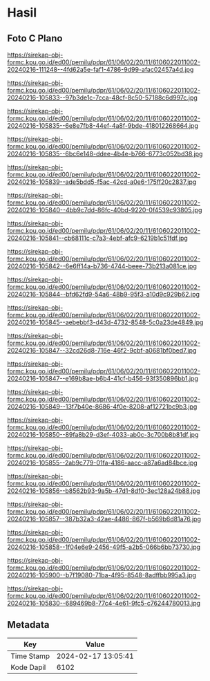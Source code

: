 # Hasil

## Foto C Plano

https://sirekap-obj-formc.kpu.go.id/ed00/pemilu/pdpr/61/06/02/20/11/6106022011002-20240216-111248--4fd62a5e-faf1-4786-9d99-afac02457a4d.jpg

https://sirekap-obj-formc.kpu.go.id/ed00/pemilu/pdpr/61/06/02/20/11/6106022011002-20240216-105833--97b3de1c-7cca-48cf-8c50-57188c6d997c.jpg

https://sirekap-obj-formc.kpu.go.id/ed00/pemilu/pdpr/61/06/02/20/11/6106022011002-20240216-105835--6e8e7fb8-44ef-4a8f-9bde-418012268664.jpg

https://sirekap-obj-formc.kpu.go.id/ed00/pemilu/pdpr/61/06/02/20/11/6106022011002-20240216-105835--6bc6e148-ddee-4b4e-b766-6773c052bd38.jpg

https://sirekap-obj-formc.kpu.go.id/ed00/pemilu/pdpr/61/06/02/20/11/6106022011002-20240216-105839--ade5bdd5-f5ac-42cd-a0e6-175ff20c2837.jpg

https://sirekap-obj-formc.kpu.go.id/ed00/pemilu/pdpr/61/06/02/20/11/6106022011002-20240216-105840--4bb9c7dd-86fc-40bd-9220-0f4539c93805.jpg

https://sirekap-obj-formc.kpu.go.id/ed00/pemilu/pdpr/61/06/02/20/11/6106022011002-20240216-105841--cb68111c-c7a3-4ebf-afc9-6219b1c51fdf.jpg

https://sirekap-obj-formc.kpu.go.id/ed00/pemilu/pdpr/61/06/02/20/11/6106022011002-20240216-105842--6e6ff14a-b736-4744-beee-73b213a081ce.jpg

https://sirekap-obj-formc.kpu.go.id/ed00/pemilu/pdpr/61/06/02/20/11/6106022011002-20240216-105844--bfd62fd9-54a6-48b9-95f3-a10d9c929b62.jpg

https://sirekap-obj-formc.kpu.go.id/ed00/pemilu/pdpr/61/06/02/20/11/6106022011002-20240216-105845--aebebbf3-d43d-4732-8548-5c0a23de4849.jpg

https://sirekap-obj-formc.kpu.go.id/ed00/pemilu/pdpr/61/06/02/20/11/6106022011002-20240216-105847--32cd26d8-716e-46f2-9cbf-a0681bf0bed7.jpg

https://sirekap-obj-formc.kpu.go.id/ed00/pemilu/pdpr/61/06/02/20/11/6106022011002-20240216-105847--e169b8ae-b6b4-41cf-b456-93f350896bb1.jpg

https://sirekap-obj-formc.kpu.go.id/ed00/pemilu/pdpr/61/06/02/20/11/6106022011002-20240216-105849--13f7b40e-8686-4f0e-8208-af12721bc9b3.jpg

https://sirekap-obj-formc.kpu.go.id/ed00/pemilu/pdpr/61/06/02/20/11/6106022011002-20240216-105850--89fa8b29-d3ef-4033-ab0c-3c700b8b81df.jpg

https://sirekap-obj-formc.kpu.go.id/ed00/pemilu/pdpr/61/06/02/20/11/6106022011002-20240216-105855--2ab9c779-01fa-4186-aacc-a87a6ad84bce.jpg

https://sirekap-obj-formc.kpu.go.id/ed00/pemilu/pdpr/61/06/02/20/11/6106022011002-20240216-105856--b8562b93-9a5b-47d1-8df0-3ec128a24b88.jpg

https://sirekap-obj-formc.kpu.go.id/ed00/pemilu/pdpr/61/06/02/20/11/6106022011002-20240216-105857--387b32a3-42ae-4486-867f-b569b6d81a76.jpg

https://sirekap-obj-formc.kpu.go.id/ed00/pemilu/pdpr/61/06/02/20/11/6106022011002-20240216-105858--1f04e6e9-2456-49f5-a2b5-066b6bb73730.jpg

https://sirekap-obj-formc.kpu.go.id/ed00/pemilu/pdpr/61/06/02/20/11/6106022011002-20240216-105900--b7f19080-71ba-4f95-8548-8adffbb995a3.jpg

https://sirekap-obj-formc.kpu.go.id/ed00/pemilu/pdpr/61/06/02/20/11/6106022011002-20240216-105830--689469b8-77c4-4e61-9fc5-c76244780013.jpg


## Metadata

| Key        | Value               |
| ---------- | ------------------- |
| Time Stamp | 2024-02-17 13:05:41 |
| Kode Dapil | 6102                |



